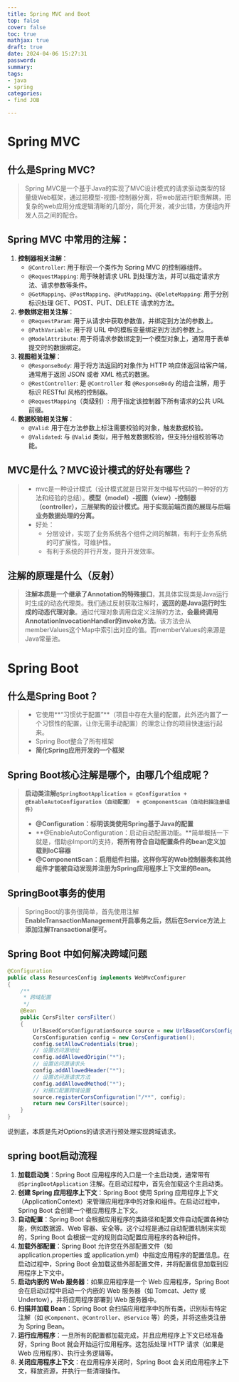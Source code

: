 ```yaml
---
title: Spring MVC and Boot
top: false
cover: false
toc: true
mathjax: true
draft: true
date: 2024-04-06 15:27:31
password:
summary:
tags:
- java
- spring
categories:
- find JOB

---
```


# Spring MVC



## 什么是Spring MVC?

> Spring MVC是一个基于Java的实现了MVC设计模式的请求驱动类型的轻量级Web框架，通过把模型-视图-控制器分离，将web层进行职责解耦，把复杂的web应用分成逻辑清晰的几部分，简化开发，减少出错，方便组内开发人员之间的配合。









## Spring MVC 中常用的注解：

1. **控制器相关注解**：
   - `@Controller`: 用于标识一个类作为 Spring MVC 的控制器组件。
   - `@RequestMapping`: 用于映射请求 URL 到处理方法，并可以指定请求方法、请求参数等条件。
   - `@GetMapping`、`@PostMapping`、`@PutMapping`、`@DeleteMapping`: 用于分别标识处理 GET、POST、PUT、DELETE 请求的方法。
2. **参数绑定相关注解**：
   - `@RequestParam`: 用于从请求中获取参数值，并绑定到方法的参数上。
   - `@PathVariable`: 用于将 URL 中的模板变量绑定到方法的参数上。
   - `@ModelAttribute`: 用于将请求参数绑定到一个模型对象上，通常用于表单提交时的数据绑定。
3. **视图相关注解**：
   - `@ResponseBody`: 用于将方法返回的对象作为 HTTP 响应体返回给客户端，通常用于返回 JSON 或者 XML 格式的数据。
   - `@RestController`: 是 `@Controller` 和 `@ResponseBody` 的组合注解，用于标识 RESTful 风格的控制器。
   - `@RequestMapping`（类级别）: 用于指定该控制器下所有请求的公共 URL 前缀。
4. **数据校验相关注解**：
   - `@Valid`: 用于在方法参数上标注需要校验的对象，触发数据校验。
   - `@Validated`: 与 `@Valid` 类似，用于触发数据校验，但支持分组校验等功能。

## MVC是什么？MVC设计模式的好处有哪些？

> - mvc是一种设计模式（设计模式就是日常开发中编写代码的一种好的方法和经验的总结）。**模型（model）-视图（view）-控制器（controller），三层架构的设计模式。用于实现前端页面的展现与后端业务数据处理的分离。**
> - 好处： 
>   - 分层设计，实现了业务系统各个组件之间的解耦，有利于业务系统的可扩展性，可维护性。
>   - 有利于系统的并行开发，提升开发效率。

## 注解的原理是什么（反射）

> **注解本质是一个继承了Annotation的特殊接口**，其具体实现类是Java运行时生成的动态代理类。我们通过反射获取注解时，**返回的是Java运行时生成的动态代理对象**。通过代理对象调用自定义注解的方法，**会最终调用AnnotationInvocationHandler的invoke方法**。该方法会从memberValues这个Map中索引出对应的值。而memberValues的来源是Java常量池。





# Spring Boot

## 什么是Spring Boot？

> - 它使用**“习惯优于配置”**（项目中存在大量的配置，此外还内置了一个习惯性的配置，让你无需手动配置）的理念让你的项目快速运行起来。
> - Spring Boot整合了所有框架
> - **简化Spring应用开发的一个框架**

## Spring Boot核心注解是哪个，由哪几个组成呢？

> **启动类注解`@SpringBootApplication = @Configuration + @EnableAutoConfiguration（自动配置） + @ComponentScan（自动扫描注册组件）`**
>
> - **@Configuration：标明该类使用Spring基于Java的配置**
> - **@EnableAutoConfiguration：启动自动配置功能。**简单概括一下就是，借助@Import的支持，**将所有符合自动配置条件的bean定义加载到IoC容器**
> - **@ComponentScan：启用组件扫描，这样你写的Web控制器类和其他组件才能被自动发现并注册为Spring应用程序上下文里的Bean。**



## SpringBoot事务的使用

> SpringBoot的事务很简单，首先使用注解**EnableTransactionManagement开启事务之后，然后在Service方法上添加注解Transactional便可。**

## Spring Boot 中如何解决跨域问题



```java
@Configuration
public class ResourcesConfig implements WebMvcConfigurer
{
    /**
     * 跨域配置
     */
    @Bean
    public CorsFilter corsFilter()
    {
        UrlBasedCorsConfigurationSource source = new UrlBasedCorsConfigurationSource();
        CorsConfiguration config = new CorsConfiguration();
        config.setAllowCredentials(true);
        // 设置访问源地址
        config.addAllowedOrigin("*");
        // 设置访问源请求头
        config.addAllowedHeader("*");
        // 设置访问源请求方法
        config.addAllowedMethod("*");
        // 对接口配置跨域设置
        source.registerCorsConfiguration("/**", config);
        return new CorsFilter(source);
    }
}
```

说到底，本质是先对Options的请求进行预处理实现跨域请求。



## spring boot启动流程

1. **加载启动类**：Spring Boot 应用程序的入口是一个主启动类，通常带有 `@SpringBootApplication` 注解。在启动过程中，首先会加载这个主启动类。
2. **创建 Spring 应用程序上下文**：Spring Boot 使用 Spring 应用程序上下文（ApplicationContext）来管理应用程序中的对象和组件。在启动过程中，Spring Boot 会创建一个根应用程序上下文。
3. **自动配置**：Spring Boot 会根据应用程序的类路径和配置文件自动配置各种功能，例如数据源、Web 容器、安全等。这个过程是通过自动配置机制来实现的，Spring Boot 会根据一定的规则自动配置应用程序的各种组件。
4. **加载外部配置**：Spring Boot 允许您在外部配置文件（如 application.properties 或 application.yml）中指定应用程序的配置信息。在启动过程中，Spring Boot 会加载这些外部配置文件，并将配置信息加载到应用程序上下文中。
5. **启动内嵌的 Web 服务器**：如果应用程序是一个 Web 应用程序，Spring Boot 会在启动过程中启动一个内嵌的 Web 服务器（如 Tomcat、Jetty 或 Undertow），并将应用程序部署到 Web 服务器中。
6. **扫描并加载 Bean**：Spring Boot 会扫描应用程序中的所有类，识别标有特定注解（如 `@Component`、`@Controller`、`@Service` 等）的类，并将这些类注册为 Spring Bean。
7. **运行应用程序**：一旦所有的配置都加载完成，并且应用程序上下文已经准备好，Spring Boot 就会开始运行应用程序。这包括处理 HTTP 请求（如果是 Web 应用程序）、执行业务逻辑等。
8. **关闭应用程序上下文**：在应用程序关闭时，Spring Boot 会关闭应用程序上下文，释放资源，并执行一些清理操作。
